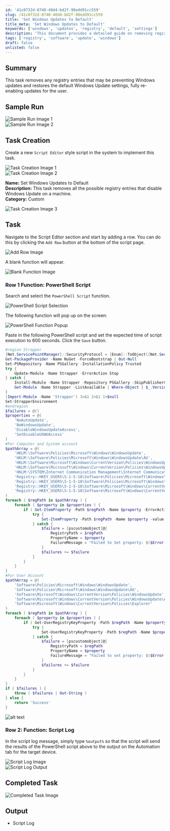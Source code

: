 ```yaml
---
id: '41c0732d-0740-40d4-bd2f-98edd91cc559'
slug: /41c0732d-0740-40d4-bd2f-98edd91cc559
title: 'Set Windows Updates to Default'
title_meta: 'Set Windows Updates to Default'
keywords: ['windows', 'updates', 'registry', 'default', 'settings']
description: 'This document provides a detailed guide on removing registry entries that may prevent Windows updates and restoring the default Windows Update settings to fully re-enable updates for users. It includes step-by-step instructions for task creation and implementation using a PowerShell script.'
tags: ['registry', 'software', 'update', 'windows']
draft: false
unlisted: false
---
```


## Summary

This task removes any registry entries that may be preventing Windows updates and restores the default Windows Update settings, fully re-enabling updates for the user.

## Sample Run

![Sample Run Image 1](../../../static/img/docs/1be24785-d0c7-401c-8e47-833ab82d6c85/image_2.webp)  
![Sample Run Image 2](../../../static/img/docs/1be24785-d0c7-401c-8e47-833ab82d6c85/image_3.webp)  

## Task Creation

Create a new `Script Editor` style script in the system to implement this task.

![Task Creation Image 1](../../../static/img/docs/1be24785-d0c7-401c-8e47-833ab82d6c85/image_4.webp)  
![Task Creation Image 2](../../../static/img/docs/1be24785-d0c7-401c-8e47-833ab82d6c85/image_5.webp)  

**Name:** Set Windows Updates to Default  
**Description:** This task removes all the possible registry entries that disable Windows Update on a machine.  
**Category:** Custom  

![Task Creation Image 3](../../../static/img/docs/1be24785-d0c7-401c-8e47-833ab82d6c85/image_6.webp)  

## Task

Navigate to the Script Editor section and start by adding a row. You can do this by clicking the `Add Row` button at the bottom of the script page.  

![Add Row Image](../../../static/img/docs/1be24785-d0c7-401c-8e47-833ab82d6c85/image_7.webp)  

A blank function will appear.  

![Blank Function Image](../../../static/img/docs/1be24785-d0c7-401c-8e47-833ab82d6c85/image_8.webp)  

### Row 1 Function: PowerShell Script

Search and select the `PowerShell Script` function.  

![PowerShell Script Selection](../../../static/img/docs/1be24785-d0c7-401c-8e47-833ab82d6c85/image_9.webp)  

The following function will pop up on the screen:  

![PowerShell Function Popup](../../../static/img/docs/1be24785-d0c7-401c-8e47-833ab82d6c85/image_10.webp)  

Paste in the following PowerShell script and set the expected time of script execution to 600 seconds. Click the `Save` button.

```powershell
#region Strapper
[Net.ServicePointManager]::SecurityProtocol = [Enum]::ToObject([Net.SecurityProtocolType], 3072)
Get-PackageProvider -Name NuGet -ForceBootstrap | Out-Null
Set-PSRepository -Name PSGallery -InstallationPolicy Trusted
try {
    Update-Module -Name Strapper -ErrorAction Stop
} catch {
    Install-Module -Name Strapper -Repository PSGallery -SkipPublisherCheck -Force
    Get-Module -Name Strapper -ListAvailable | Where-Object { $_.Version -ne (Get-InstalledModule -Name Strapper).Version } | ForEach-Object { Uninstall-Module -Name Strapper -MaximumVersion $_.Version }
}
(Import-Module -Name 'Strapper') 3>&1 2>&1 1>$null
Set-StrapperEnvironment
#endregion
$failures = @()
$properties = @(
    'NoAutoUpdate',
    'NoWindowsUpdate',
    'DisableWindowsUpdateAccess',
    'SetDisableUXWUAccess' 
)
#For Computer and System account
$pathArray = @(
    'HKLM:\Software\Policies\Microsoft\Windows\WindowsUpdate',
    'HKLM:\Software\Policies\Microsoft\Windows\WindowsUpdate\AU',
    'HKLM:\Software\Microsoft\Windows\CurrentVersion\Policies\WindowsUpdate',
    'HKLM:\Software\Microsoft\Windows\CurrentVersion\Policies\WindowsUpdate\AU',
    'HKLM:\SYSTEM\Internet Communication Management\Internet Communication',
    'Registry::HKEY_USERS\S-1-5-18\Software\Policies\Microsoft\Windows\WindowsUpdate',
    'Registry::HKEY_USERS\S-1-5-18\Software\Policies\Microsoft\Windows\WindowsUpdate\AU',
    'Registry::HKEY_USERS\S-1-5-18\Software\Microsoft\Windows\CurrentVersion\Policies\WindowsUpdate',
    'Registry::HKEY_USERS\S-1-5-18\Software\Microsoft\Windows\CurrentVersion\Policies\WindowsUpdate\AU'
)
foreach ( $regPath in $pathArray ) {
    foreach ( $property in $properties ) {
        if ( Get-ItemProperty -Path $regPath -Name $property -ErrorAction SilentlyContinue ) {
            try {
                Set-ItemProperty -Path $regPath -Name $property -value 0 -Force -ErrorAction Stop
            } catch {
                $failure = [pscustomobject]@{
                    RegistryPath = $regPath
                    PropertyName = $property
                    FailureMessage = "Failed to Set property: $($Error[0].Exception.Message)"
                }
                $failures += $failure
            }
        }
    }
}
#For User Account
$pathArray = @(
    'Software\Policies\Microsoft\Windows\WindowsUpdate',
    'Software\Policies\Microsoft\Windows\WindowsUpdate\AU',
    'Software\Microsoft\Windows\CurrentVersion\Policies\WindowsUpdate',
    'Software\Microsoft\Windows\CurrentVersion\Policies\WindowsUpdate\AU',
    'Software\Microsoft\Windows\CurrentVersion\Policies\Explorer'
)
foreach ( $regPath in $pathArray ) {
    foreach ( $property in $properties ) {
        if ( Get-UserRegistryKeyProperty -Path $regPath -Name $property -ErrorAction SilentlyContinue ) {
            try {
                Set-UserRegistryKeyProperty -Path $regPath -Name $property -Value 0 -Force -ErrorAction Stop
            } catch {
                $failure = [pscustomobject]@{
                    RegistryPath = $regPath
                    PropertyName = $property
                    FailureMessage = "Failed to set property: $($Error[0].Exception.Message)"
                }
                $failures += $failure
            }
        }
    }
}
if ( $failures ) {
    throw ( $failures | Out-String )
} else {
    return 'Success'
}

```

![alt text](../../../static/img/docs/set-windows-updates-to-default/image.png)

### Row 2: Function: Script Log

In the script log message, simply type `%output%` so that the script will send the results of the PowerShell script above to the output on the Automation tab for the target device.

![Script Log Image](../../../static/img/docs/1be24785-d0c7-401c-8e47-833ab82d6c85/image_11.webp)  
![Script Log Output](../../../static/img/docs/1be24785-d0c7-401c-8e47-833ab82d6c85/image_12.webp)  

## Completed Task

![Completed Task Image](../../../static/img/docs/1be24785-d0c7-401c-8e47-833ab82d6c85/image_13.webp)  

## Output

- Script Log
